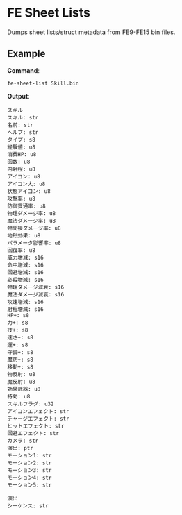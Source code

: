 # FE Sheet Lists
Dumps sheet lists/struct metadata from FE9-FE15 bin files.

## Example
**Command**:
```
fe-sheet-list Skill.bin
```

**Output**:
```
スキル
スキル: str
名前: str
ヘルプ: str
タイプ: s8
経験値: u8
消費HP: u8
回数: u8
内射程: u8
アイコン: u8
アイコン大: u8
状態アイコン: u8
攻撃率: u8
防御貫通率: u8
物理ダメージ率: u8
魔法ダメージ率: u8
物間接ダメージ率: u8
地形効果: u8
パラメータ影響率: u8
回復率: u8
威力増減: s16
命中増減: s16
回避増減: s16
必殺増減: s16
物理ダメージ減衰: s16
魔法ダメージ減衰: s16
攻速増減: s16
射程増減: s16
HP+: s8
力+: s8
技+: s8
速さ+: s8
運+: s8
守備+: s8
魔防+: s8
移動+: s8
物反射: u8
魔反射: u8
効果武器: u8
特効: u8
スキルフラグ: u32
アイコンエフェクト: str
チャージエフェクト: str
ヒットエフェクト: str
回避エフェクト: str
カメラ: str
演出: ptr
モーション1: str
モーション2: str
モーション3: str
モーション4: str
モーション5: str

演出
シーケンス: str
```